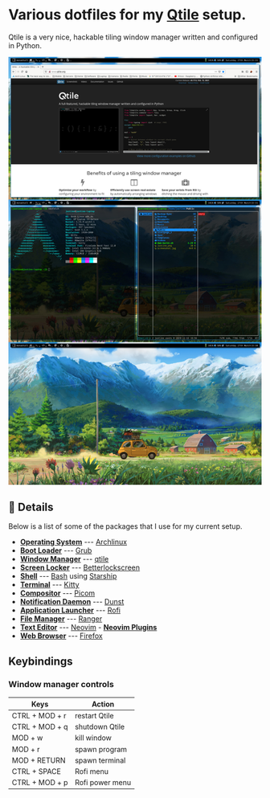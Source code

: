 # Various dotfiles for my [Qtile](http://www.qtile.org/) setup.
Qtile is a very nice, hackable tiling window manager written and configured in Python.

![ScreenShot](screenshot.jpg)

## :page_facing_up: Details

Below is a list of some of the packages that I use for my current setup.

- [**Operating System**](https://en.wikipedia.org/wiki/Operating_system) --- [Archlinux](https://www.archlinux.org/)
- [**Boot Loader**](https://wiki.archlinux.org/index.php/Arch_boot_process#Boot_loader) --- [Grub](https://wiki.archlinux.org/index.php/GRUB)
- [**Window Manager**](https://wiki.archlinux.org/index.php/Window_manager) --- [qtile](https://aur.archlinux.org/packages/qtile-git)
- [**Screen Locker**](https://wiki.archlinux.org/index.php/List_of_applications/Security#Screen_lockers) --- [Betterlockscreen](https://aur.archlinux.org/packages/betterlockscreen)
- [**Shell**](https://wiki.archlinux.org/index.php/Command-line_shell) --- [Bash](https://wiki.archlinux.org/index.php/Bash) using [Starship](https://aur.archlinux.org/packages/starship-git/) 
- [**Terminal**](https://wiki.archlinux.org/index.php/List_of_applications/Utilities#Terminal_emulators) --- [Kitty](https://wiki.archlinux.org/index.php/Kitty)
- [**Compositor**](https://wiki.archlinux.org/index.php/Xorg#Composite) --- [Picom](https://wiki.archlinux.org/index.php/Picom)
- [**Notification Daemon**](https://wiki.archlinux.org/index.php/Desktop_notifications) --- [Dunst](https://wiki.archlinux.org/index.php/Dunst)
- [**Application Launcher**](https://wiki.archlinux.org/index.php/List_of_applications/Other#Application_launchers) --- [Rofi](https://wiki.archlinux.org/index.php/Rofi)
- [**File Manager**](https://wiki.archlinux.org/index.php/File_manager_functionality) --- [Ranger](https://aur.archlinux.org/packages/ranger-git)
- [**Text Editor**](https://wiki.archlinux.org/index.php/List_of_applications#Text_editors) --- [Neovim](https://aur.archlinux.org/packages/neovim-git)
				- [**Neovim Plugins**]()
- [**Web Browser**](https://wiki.archlinux.org/index.php/List_of_applications/Internet#Web_browsers) --- [Firefox](https://wiki.archlinux.org/index.php/Firefox)

## Keybindings
### Window manager controls
| Keys                      | Action                    |
| ------------------------- | ------------------------- |
| CTRL + MOD + r            | restart Qtile             |
| CTRL + MOD + q            | shutdown Qtile            |
| MOD + w                   | kill window               |
| MOD + r                   | spawn program             |
| MOD + RETURN              | spawn terminal            |
| CTRL + SPACE              | Rofi menu                  |
| CTRL + MOD + p            | Rofi power menu            |
